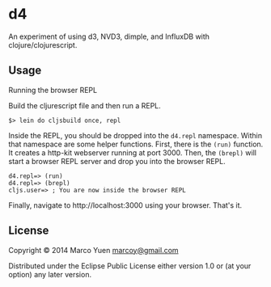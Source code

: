 # d4

An experiment of using d3, NVD3, dimple, and InfluxDB with clojure/clojurescript.

## Usage

Running the browser REPL

Build the cljurescript file and then run a REPL.
```
$> lein do cljsbuild once, repl
```

Inside the REPL, you should be dropped into the `d4.repl` namespace. Within that
namespace are some helper functions. First, there is the `(run)` function. It
creates a http-kit webserver running at port 3000. Then, the `(brepl)` will
start a browser REPL server and drop you into the browser REPL.
```
d4.repl=> (run)
d4.repl=> (brepl)
cljs.user=> ; You are now inside the browser REPL
```

Finally, navigate to http://localhost:3000 using your browser. That's it.

## License

Copyright © 2014 Marco Yuen <marcoy@gmail.com>

Distributed under the Eclipse Public License either version 1.0 or (at
your option) any later version.

